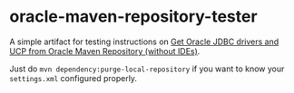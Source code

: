 # oracle-maven-repository-tester
A simple artifact for testing instructions on [Get Oracle JDBC drivers and UCP from Oracle Maven Repository (without IDEs)](https://blogs.oracle.com/dev2dev/get-oracle-jdbc-drivers-and-ucp-from-oracle-maven-repository-without-ides).


Just do `mvn dependency:purge-local-repository` if you want to know your `settings.xml` configured properly.
